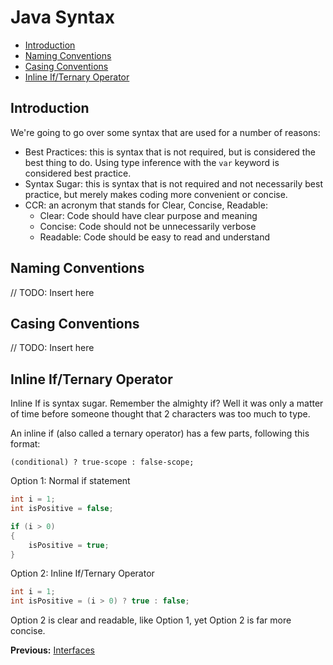 # Java Syntax

* [Introduction](#introduction)
* [Naming Conventions](#naming-conventions)
* [Casing Conventions](#casing-conventions)
* [Inline If/Ternary Operator](#inline-ifternary-operator)

## Introduction

We're going to go over some syntax that are used for a number of reasons:

* Best Practices: this is syntax that is not required, but is considered the best thing to do. Using type inference with the `var` keyword is considered best practice.
* Syntax Sugar: this is syntax that is not required and not necessarily best practice, but merely makes coding more convenient or concise.
* CCR: an acronym that stands for Clear, Concise, Readable:
  * Clear: Code should have clear purpose and meaning
  * Concise: Code should not be unnecessarily verbose
  * Readable: Code should be easy to read and understand

## Naming Conventions

// TODO: Insert here

## Casing Conventions

// TODO: Insert here

## Inline If/Ternary Operator

Inline If is syntax sugar. Remember the almighty if? Well it was only a matter of time before someone thought that 2 characters was too much to type.

An inline if (also called a ternary operator) has a few parts, following this format:

`(conditional) ? true-scope : false-scope;`

Option 1: Normal if statement

```java
int i = 1;
int isPositive = false;

if (i > 0)
{
    isPositive = true;
}
```

Option 2: Inline If/Ternary Operator

```java
int i = 1;
int isPositive = (i > 0) ? true : false;
```

Option 2 is clear and readable, like Option 1, yet Option 2 is far more concise.

**Previous:** [Interfaces](interfaces.markdown)
